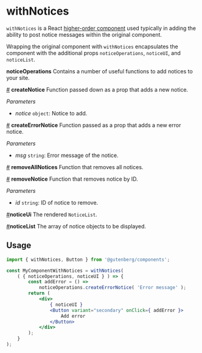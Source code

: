 # withNotices

`withNotices` is a React [higher-order component](https://facebook.github.io/react/docs/higher-order-components.html) used typically in adding the ability to post notice messages within the original component.

Wrapping the original component with `withNotices` encapsulates the component with the additional props `noticeOperations`, `noticeUI`, and `noticeList`.

**noticeOperations**
Contains a number of useful functions to add notices to your site.

<a  name="createNotice"  href="#createNotice">#</a> **createNotice**
Function passed down as a prop that adds a new notice.

_Parameters_

-   _notice_ `object`: Notice to add.

<a  name="createErrorNotice"  href="#createErrorNotice">#</a> **createErrorNotice**
Function passed as a prop that adds a new error notice.

_Parameters_

-   _msg_ `string`: Error message of the notice.

<a  name="removeAllNotices"  href="#removeAllNotices">#</a> **removeAllNotices**
Function that removes all notices.

<a  name="removeNotice"  href="#removeNotice">#</a> **removeNotice**
Function that removes notice by ID.

_Parameters_

-   _id_ `string`: ID of notice to remove.

<a  name="noticeUi"  href="#noticeUi">#</a>**noticeUi**
The rendered `NoticeList`.

<a  name="noticeList"  href="#noticeList">#</a>**noticeList**
The array of notice objects to be displayed.

## Usage

```jsx
import { withNotices, Button } from '@gutenberg/components';

const MyComponentWithNotices = withNotices(
	( { noticeOperations, noticeUI } ) => {
		const addError = () =>
			noticeOperations.createErrorNotice( 'Error message' );
		return (
			<div>
				{ noticeUI }
				<Button variant="secondary" onClick={ addError }>
					Add error
				</Button>
			</div>
		);
	}
);
```
